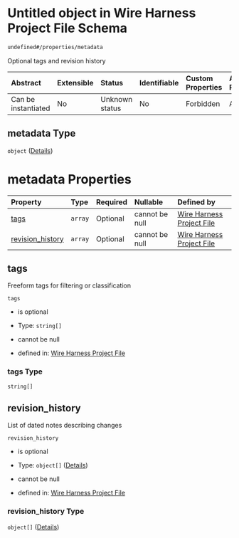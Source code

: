 # Untitled object in Wire Harness Project File Schema

```txt
undefined#/properties/metadata
```

Optional tags and revision history

| Abstract            | Extensible | Status         | Identifiable | Custom Properties | Additional Properties | Access Restrictions | Defined In                                                          |
| :------------------ | :--------- | :------------- | :----------- | :---------------- | :-------------------- | :------------------ | :------------------------------------------------------------------ |
| Can be instantiated | No         | Unknown status | No           | Forbidden         | Allowed               | none                | [project.schema.json\*](project.schema.json "open original schema") |

## metadata Type

`object` ([Details](project-properties-metadata.md))

# metadata Properties

| Property                               | Type    | Required | Nullable       | Defined by                                                                                                                                           |
| :------------------------------------- | :------ | :------- | :------------- | :--------------------------------------------------------------------------------------------------------------------------------------------------- |
| [tags](#tags)                          | `array` | Optional | cannot be null | [Wire Harness Project File](project-properties-metadata-properties-tags.md "undefined#/properties/metadata/properties/tags")                         |
| [revision\_history](#revision_history) | `array` | Optional | cannot be null | [Wire Harness Project File](project-properties-metadata-properties-revision_history.md "undefined#/properties/metadata/properties/revision_history") |

## tags

Freeform tags for filtering or classification

`tags`

* is optional

* Type: `string[]`

* cannot be null

* defined in: [Wire Harness Project File](project-properties-metadata-properties-tags.md "undefined#/properties/metadata/properties/tags")

### tags Type

`string[]`

## revision\_history

List of dated notes describing changes

`revision_history`

* is optional

* Type: `object[]` ([Details](project-properties-metadata-properties-revision_history-items.md))

* cannot be null

* defined in: [Wire Harness Project File](project-properties-metadata-properties-revision_history.md "undefined#/properties/metadata/properties/revision_history")

### revision\_history Type

`object[]` ([Details](project-properties-metadata-properties-revision_history-items.md))
